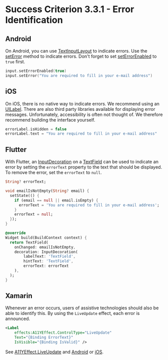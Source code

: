 # Success Criterion 3.3.1 - Error Identification
## Android

On Android, you can use [TextInputLayout](https://developer.android.com/reference/com/google/android/material/textfield/TextInputLayout) to indicate errors. Use the [setError](https://developer.android.com/reference/com/google/android/material/textfield/TextInputLayout#seterror) method to indicate errors. Don't forget to set [setErrorEnabled](https://developer.android.com/reference/com/google/android/material/textfield/TextInputLayout#setErrorEnabled(boolean)) to `true` first.

```kotlin
input.setErrorEnabled(true)
input.setError("You are required to fill in your e-mail address")
```
## iOS

On iOS, there is no native way to indicate errors. We recommend using an [UILabel](https://developer.apple.com/documentation/uikit/uilabel). There are also third party libraries available for displaying error messages. Unfortunately, accessibility is often not thought of. We therefore recommend building the interface yourself.

```swift
errorLabel.isHidden = false
errorLabel.text = "You are required to fill in your e-mail address"
```
## Flutter

With Flutter, an [InputDecoration](https://api.flutter.dev/flutter/material/InputDecoration-class.html) on a [TextField](https://api.flutter.dev/flutter/material/TextField-class.html) can be used to indicate an error by setting the `errorText` property to the text that should be displayed. To remove the error, set the `errorText` to `null`.

```dart
String? errorText;

void emailIsNotEmpty(String? email) {
  setState(() {
    if (email == null || email.isEmpty) {
      errorText = 'You are required to fill in your e-mail address';
    }
    errorText = null;
  });
}

@override
Widget build(BuildContext context) {
  return TextField(
    onChanged: emailIsNotEmpty,
    decoration: InputDecoration(
        labelText: 'TextField',
        hintText: 'TextField',
        errorText: errorText
    ),
  );
}
```
## Xamarin

Whenever an error occurs, users of assistive technologies should also be able to identify this. By using the `LiveUpdate` effect, each error is announced.

```xml
<Label
    effects:A11YEffect.ControlType="LiveUpdate"
    Text="{Binding ErrorText}"
    IsVisible="{Binding IsValid}" />
```

See [A11YEffect.LiveUpdate](./A11YEffect.md) and [Android](./A11YEffect_Android.md) or [iOS](./A11YEffect_iOS.md).
